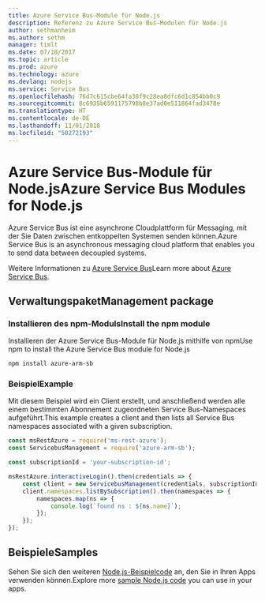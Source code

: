 ```yaml
---
title: Azure Service Bus-Module für Node.js
description: Referenz zu Azure Service Bus-Modulen für Node.js
author: sethmanheim
ms.author: sethm
manager: timlt
ms.date: 07/18/2017
ms.topic: article
ms.prod: azure
ms.technology: azure
ms.devlang: nodejs
ms.service: Service Bus
ms.openlocfilehash: 76d7c615cbe64fa38f9c28ea8dfc6d1c854bb0c9
ms.sourcegitcommit: 8c6935b6591175798b8e37ad0e511864fad3478e
ms.translationtype: HT
ms.contentlocale: de-DE
ms.lasthandoff: 11/01/2018
ms.locfileid: "50272193"
---
```

# <a name="azure-service-bus-modules-for-nodejs"></a><span data-ttu-id="f126a-103">Azure Service Bus-Module für Node.js</span><span class="sxs-lookup"><span data-stu-id="f126a-103">Azure Service Bus Modules for Node.js</span></span>

<span data-ttu-id="f126a-104">Azure Service Bus ist eine asynchrone Cloudplattform für Messaging, mit der Sie Daten zwischen entkoppelten Systemen senden können.</span><span class="sxs-lookup"><span data-stu-id="f126a-104">Azure Service Bus is an asynchronous messaging cloud platform that enables you to send data between decoupled systems.</span></span>

<span data-ttu-id="f126a-105">Weitere Informationen zu [Azure Service Bus](https://docs.microsoft.com/azure/service-bus-messaging/service-bus-messaging-overview)</span><span class="sxs-lookup"><span data-stu-id="f126a-105">Learn more about [Azure Service Bus](https://docs.microsoft.com/azure/service-bus-messaging/service-bus-messaging-overview).</span></span>

## <a name="management-package"></a><span data-ttu-id="f126a-106">Verwaltungspaket</span><span class="sxs-lookup"><span data-stu-id="f126a-106">Management package</span></span>

### <a name="install-the-npm-module"></a><span data-ttu-id="f126a-107">Installieren des npm-Moduls</span><span class="sxs-lookup"><span data-stu-id="f126a-107">Install the npm module</span></span>

<span data-ttu-id="f126a-108">Installieren der Azure Service Bus-Module für Node.js mithilfe von npm</span><span class="sxs-lookup"><span data-stu-id="f126a-108">Use npm to install the Azure Service Bus module for Node.js</span></span>

```bash
npm install azure-arm-sb
```

### <a name="example"></a><span data-ttu-id="f126a-109">Beispiel</span><span class="sxs-lookup"><span data-stu-id="f126a-109">Example</span></span>

<span data-ttu-id="f126a-110">Mit diesem Beispiel wird ein Client erstellt, und anschließend werden alle einem bestimmten Abonnement zugeordneten Service Bus-Namespaces aufgeführt.</span><span class="sxs-lookup"><span data-stu-id="f126a-110">This example creates a client and then lists all Service Bus namespaces associated with a given subscription.</span></span>

```javascript
const msRestAzure = require('ms-rest-azure');
const ServicebusManagement = require('azure-arm-sb');

const subscriptionId = 'your-subscription-id';

msRestAzure.interactiveLogin().then(credentials => {
    const client = new ServicebusManagement(credentials, subscriptionId);
    client.namespaces.listBySubscription().then(namespaces => {
        namespaces.map(ns => {
            console.log(`found ns : ${ns.name}`);
        });
    });
});
```

## <a name="samples"></a><span data-ttu-id="f126a-111">Beispiele</span><span class="sxs-lookup"><span data-stu-id="f126a-111">Samples</span></span>

<span data-ttu-id="f126a-112">Sehen Sie sich den weiteren [Node.js-Beispielcode](https://azure.microsoft.com/resources/samples/?platform=nodejs) an, den Sie in Ihren Apps verwenden können.</span><span class="sxs-lookup"><span data-stu-id="f126a-112">Explore more [sample Node.js code](https://azure.microsoft.com/resources/samples/?platform=nodejs) you can use in your apps.</span></span>

